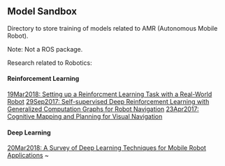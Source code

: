 Model Sandbox
---

Directory to store training of models related to AMR (Autonomous Mobile Robot).

Note: Not a ROS package.



Research related to Robotics:

#### Reinforcement Learning

[19Mar2018: Setting up a Reinforcment Learning Task with a Real-World Robot](https://arxiv.org/pdf/1803.07067.pdf)
[29Sep2017: Self-supervised Deep Reinforcement Learning with Generalized Computation Graphs for Robot Navigation](https://arxiv.org/pdf/1709.10489.pdf)
[23Apr2017: Cognitive Mapping and Planning for Visual Navigation](https://arxiv.org/pdf/1702.03920.pdf)

#### Deep Learning

[20Mar2018: A Survey of Deep Learning Techniques for Mobile Robot Applications](https://arxiv.org/abs/1803.07608)
~                                                                                                                                                               

